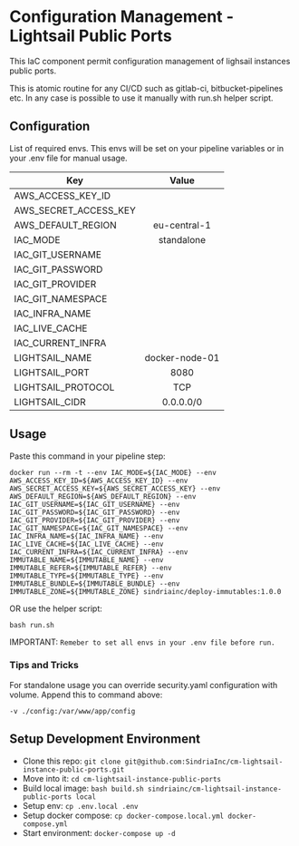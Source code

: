 # Configuration Management - Lightsail Public Ports

This IaC component permit configuration management of lighsail instances public ports.

This is atomic routine for any CI/CD such as gitlab-ci, bitbucket-pipelines etc.
In any case is possible to use it manually with run.sh helper script.

## Configuration

List of required envs. This envs will be set on your pipeline variables or in your .env file for manual usage.

| Key                       | Value                         |
| --------------------------|:-----------------------------:|
| AWS_ACCESS_KEY_ID         | <access-key>                  |
| AWS_SECRET_ACCESS_KEY     | <secret-key>                  |
| AWS_DEFAULT_REGION        | eu-central-1                  |
| IAC_MODE                  | standalone                    |
| IAC_GIT_USERNAME          | <service-account-username>    |
| IAC_GIT_PASSWORD          | <service-account-username>    |
| IAC_GIT_PROVIDER          | <provider-fqdn>               |
| IAC_GIT_NAMESPACE         | <repo-namespace>              |
| IAC_INFRA_NAME            | <repo-slug>                   |
| IAC_LIVE_CACHE            | <bucket-name>                 |
| IAC_CURRENT_INFRA         | <bucket-name>                 |
| LIGHTSAIL_NAME            | docker-node-01                |
| LIGHTSAIL_PORT            | 8080                          |
| LIGHTSAIL_PROTOCOL        | TCP                           |
| LIGHTSAIL_CIDR            | 0.0.0.0/0                     |


## Usage

Paste this command in your pipeline step:

`docker run --rm -t --env IAC_MODE=${IAC_MODE} --env AWS_ACCESS_KEY_ID=${AWS_ACCESS_KEY_ID} --env AWS_SECRET_ACCESS_KEY=${AWS_SECRET_ACCESS_KEY} --env AWS_DEFAULT_REGION=${AWS_DEFAULT_REGION} --env IAC_GIT_USERNAME=${IAC_GIT_USERNAME} --env IAC_GIT_PASSWORD=${IAC_GIT_PASSWORD} --env IAC_GIT_PROVIDER=${IAC_GIT_PROVIDER} --env IAC_GIT_NAMESPACE=${IAC_GIT_NAMESPACE} --env IAC_INFRA_NAME=${IAC_INFRA_NAME} --env IAC_LIVE_CACHE=${IAC_LIVE_CACHE} --env IAC_CURRENT_INFRA=${IAC_CURRENT_INFRA} --env IMMUTABLE_NAME=${IMMUTABLE_NAME} --env IMMUTABLE_REFER=${IMMUTABLE_REFER} --env IMMUTABLE_TYPE=${IMMUTABLE_TYPE} --env IMMUTABLE_BUNDLE=${IMMUTABLE_BUNDLE} --env IMMUTABLE_ZONE=${IMMUTABLE_ZONE} sindriainc/deploy-immutables:1.0.0`

OR use the helper script:

`bash run.sh`

IMPORTANT: `Remeber to set all envs in your .env file before run.`

### Tips and Tricks

For standalone usage you can override security.yaml configuration with volume. Append this to command above:

`-v ./config:/var/www/app/config`


## Setup Development Environment

- Clone this repo: `git clone git@github.com:SindriaInc/cm-lightsail-instance-public-ports.git`
- Move into it: `cd cm-lightsail-instance-public-ports`
- Build local image: `bash build.sh sindriainc/cm-lightsail-instance-public-ports local`
- Setup env: `cp .env.local .env`
- Setup docker compose: `cp docker-compose.local.yml docker-compose.yml`
- Start environment: `docker-compose up -d`